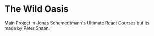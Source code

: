 # The Wild Oasis

Main Project in Jonas Schemedtmann's Ultimate React Courses but its made by Peter Shaan.